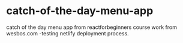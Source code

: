 # catch-of-the-day-menu-app
catch of the day menu app from reactforbeginners course work from wesbos.com -testing netlify deployment process. 
